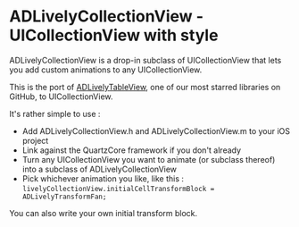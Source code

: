 # ADLivelyCollectionView - UICollectionView with style

ADLivelyCollectionView is a drop-in subclass of UICollectionView that lets you add custom animations to any UICollectionView.

This is the port of [ADLivelyTableView](https://github.com/applidium/ADLivelyTableView), one of our most starred libraries on GitHub, to UICollectionView.

It's rather simple to use :

*   Add ADLivelyCollectionView.h and ADLivelyCollectionView.m to your iOS project
*   Link against the QuartzCore framework if you don't already
*   Turn any UICollectionView you want to animate (or subclass thereof) into a subclass of ADLivelyCollectionView
*   Pick whichever animation you like, like this : ``livelyCollectionView.initialCellTransformBlock = ADLivelyTransformFan;``

You can also write your own initial transform block.
